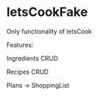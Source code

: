 # letsCookFake
Only functionality of letsCook

Features:

Ingredients
    CRUD

Recipes
    CRUD

Plans -> ShoppingList